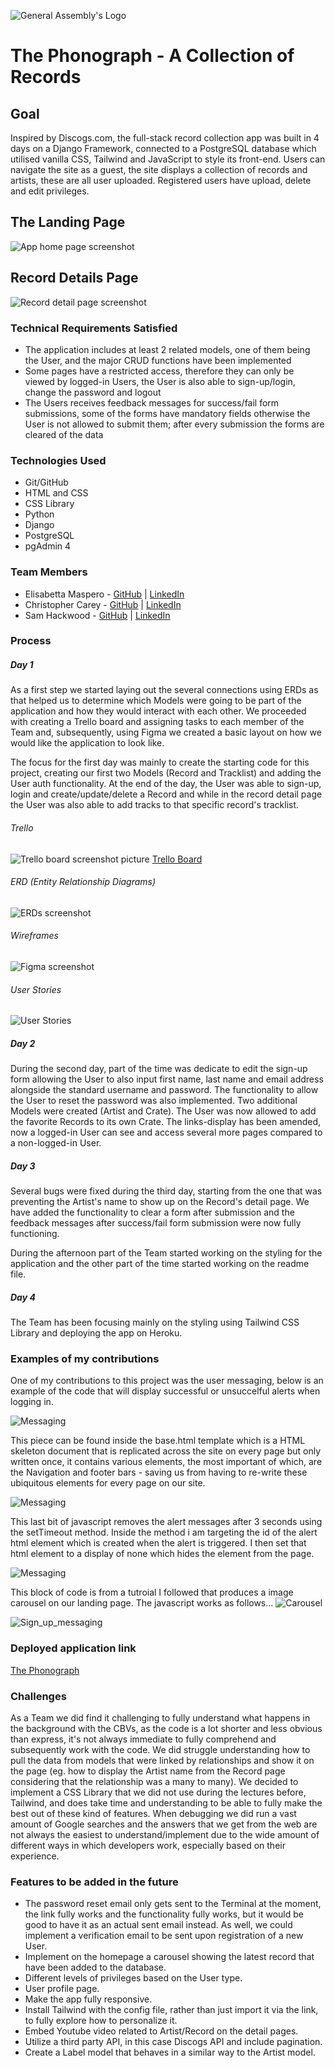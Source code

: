![General Assembly's Logo](https://camo.githubusercontent.com/603ef5eae7d28900a9678ae96c6c60a9c72f8a059c328b28cf978df999cea1f8/68747470733a2f2f692e696d6775722e636f6d2f6c7a56493364382e706e67)

# The Phonograph - A Collection of Records

## Goal

Inspired by Discogs.com, the full-stack record collection app was built in 4 days on a Django Framework, connected to a PostgreSQL database which utilised vanilla CSS, Tailwind and JavaScript to style its front-end. Users can navigate the site as a guest, the site displays a collection of records and artists, these are all user uploaded. Registered users have upload, delete and edit privileges.


## The Landing Page
![App home page screenshot](/thephonograph/main_app/static/images/Homepage%20Screenshot.png)
## Record Details Page
![Record detail page screenshot](/thephonograph/main_app/static/images/Record%20Detail%20Screenshot.png)


### Technical Requirements Satisfied
- The application includes at least 2 related models, one of them being the User, and the major CRUD functions have been implemented
- Some pages have a restricted access, therefore they can only be viewed by logged-in Users, the User is also able to sign-up/login, change the password and logout
- The Users receives feedback messages for success/fail form submissions, some of the forms have mandatory fields otherwise the User is not allowed to submit them; after every submission the forms are cleared of the data

### Technologies Used
- Git/GitHub
- HTML and CSS
- CSS Library
- Python
- Django
- PostgreSQL
- pgAdmin 4

### Team Members
- Elisabetta Maspero - [GitHub](https://github.com/emaspero) | [LinkedIn](https://www.linkedin.com/in/elisabetta-maspero-990bb3111/)
- Christopher Carey - [GitHub](https://github.com/christopher-k-c) | [LinkedIn](https://www.linkedin.com/in/chriskcarey/)
- Sam Hackwood - [GitHub](https://github.com/samhackwood) | [LinkedIn](https://www.linkedin.com/in/samuel-hackwood-40b050233/)

### Process
##### Day 1
As a first step we started laying out the several connections using ERDs as that helped us to determine which Models were going to be part of the application and how they would interact with each other. We proceeded with creating a Trello board and assigning tasks to each member of the Team and, subsequently, using Figma we created a basic layout on how we would like the application to look like.

The focus for the first day was mainly to create the starting code for this project, creating our first two Models (Record and Tracklist) and adding the User auth functionality. At the end of the day, the User was able to sign-up, login and create/update/delete a Record and while in the record detail page the User was also able to add tracks to that specific record's tracklist.

###### Trello
![Trello board screenshot picture](/thephonograph/main_app/static/images/Trello%20Screenshot.png)
[Trello Board](https://trello.com/b/NnHgZg5d/project-03)
###### ERD (Entity Relationship Diagrams)
![ERDs screenshot](/thephonograph/main_app/static/images/ERDs%20Screenshot.png)
###### Wireframes
![Figma screenshot](/thephonograph/main_app/static/images/Figma%20Screenshot.png)
###### User Stories
![User Stories](/thephonograph/main_app/static/images/User%20Stories.png)

##### Day 2
During the second day, part of the time was dedicate to edit the sign-up form allowing the User to also input first name, last name and email address alongside the standard username and password. The functionality to allow the User to reset the password was also implemented. Two additional Models were created (Artist and Crate). The User was now allowed to add the favorite Records to its own Crate. The links-display has been amended, now a logged-in User can see and access several more pages compared to a non-logged-in User.

##### Day 3
Several bugs were fixed during the third day, starting from the one that was preventing the Artist's name to show up on the Record's detail page. We have added the functionality to clear a form after submission and the feedback messages after success/fail form submission were now fully functioning.

During the afternoon part of the Team started working on the styling for the application and the other part of the time started working on the readme file. 

##### Day 4
The Team has been focusing mainly on the styling using Tailwind CSS Library and deploying the app on Heroku.


### Examples of my contributions 

One of my contributions to this project was the user messaging, below is an example of the code that will display successful or unsuccelful alerts when logging in. 

![Messaging](/thephonograph/main_app/static/images/messaging_01.png)

This piece can be found inside the base.html template which is a HTML skeleton document that is replicated across the site on every page but only written once, it contains various elements, the most important of which, are the Navigation and footer bars - saving us from having to re-write these ubiquitous elements for every page on our site.

![Messaging](/thephonograph/main_app/static/images/messaging_03.png)

This last bit of javascript removes the alert messages after 3 seconds using the setTimeout method. Inside the method i am targeting the id of the alert html element which is created when the alert is triggered. I then set that html element to a display of none which hides the element from the page.

![Messaging](/thephonograph/main_app/static/images/messaging_02.png)

This block of code is from a tutroial I followed that produces a image carousel on our landing page. The javascript works as follows...
![Carousel](/thephonograph/main_app/static/images/carousel.png)


![Sign_up_messaging](/thephonograph/main_app/static/images/signup.gif)

### Deployed application link
[The Phonograph](https://hydro-keener-88414.herokuapp.com/)
### Challenges
As a Team we did find it challenging to fully understand what happens in the background with the CBVs, as the code is a lot shorter and less obvious than express, it's not always immediate to fully comprehend and subsequently work with the code. We did struggle understanding how to pull the data from models that were linked by relationships and show it on the page (eg. how to display the Artist name from the Record page considering that the relationship was a many to many). We decided to implement a CSS Library that we did not use during the lectures before, Tailwind, and does take time and understanding to be able to fully make the best out of these kind of features. When debugging we did run a vast amount of Google searches and the answers that we get from the web are not always the easiest to understand/implement due to the wide amount of different ways in which developers work, especially based on their experience. 

### Features to be added in the future
- The password reset email only gets sent to the Terminal at the moment, the link fully works and the functionality fully works, but it would be good to have it as an actual sent email instead. As well, we could implement a verification email to be sent upon registration of a new User.
- Implement on the homepage a carousel showing the latest record that have been added to the database.
- Different levels of privileges based on the User type. 
- User profile page.
- Make the app fully responsive.
- Install Tailwind with the config file, rather than just import it via the link, to fully explore how to personalize it.
- Embed Youtube video related to Artist/Record on the detail pages.
- Utilize a third party API, in this case Discogs API and include pagination. 
- Create a Label model that behaves in a similar way to the Artist model.
